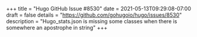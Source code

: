 +++
title = "Hugo GitHub Issue #8530"
date = 2021-05-13T09:29:08-07:00
draft = false
details = "https://github.com/gohugoio/hugo/issues/8530"
description = "Hugo_stats.json is missing some classes when there is somewhere an apostrophe in string"
+++
